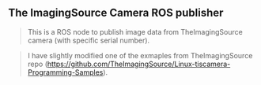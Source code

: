 ## The ImagingSource Camera ROS publisher
  
> This is a ROS node to publish image data from TheImagingSource camera (with specific serial number).

> I have slightly modified one of the exmaples from TheImagingSource repo (https://github.com/TheImagingSource/Linux-tiscamera-Programming-Samples).

